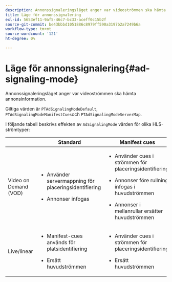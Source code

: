 ```yaml
---
description: Annonssignaleringsläget anger var videoströmmen ska hämta annonsinformation.
title: Läge för annonssignalering
exl-id: 5653ef11-9af5-46c7-bc33-aceff0c15b2f
source-git-commit: be43bbbd1051886c8979ff590a3197b2a7249b6a
workflow-type: tm+mt
source-wordcount: '121'
ht-degree: 0%

---
```


# Läge för annonssignalering{#ad-signaling-mode}

Annonssignaleringsläget anger var videoströmmen ska hämta annonsinformation.

Giltiga värden är `PTAdSignalingModeDefault`, `PTAdSignalingModeManifestCues`och `PTAdSignalingModeServerMap`.

I följande tabell beskrivs effekten av `AdSignalingMode` värden för olika HLS-strömtyper:

<table frame="all" colsep="1" rowsep="1" id="table_AdSignalingMode"> 
 <thead> 
  <tr rowsep="1"> 
   <th colname="1" class="entry"> </th> 
   <th colname="2" class="entry"> Standard </th> 
   <th colname="3" class="entry"> Manifest cues </th> 
   <th colname="4" class="entry"> Ad server map </th> 
  </tr> 
 </thead>
 <tbody> 
  <tr rowsep="1"> 
   <td colname="1"> Video on Demand (VOD) </td> 
   <td colname="2"> 
    <ul id="ul_E79DA79107364D0D8B46A1859CA75B5C"> 
     <li id="li_B259ED87743F463095071F58DC840E39"> <p>Använder servermappning för placeringsidentifiering </p> </li> 
     <li id="li_8957E4151466467BA6C954E5010E34EA"> <p>Annonser infogas </p> </li> 
    </ul> </td> 
   <td colname="3"> 
    <ul id="ul_D462C76717D94DE09915BDF6E9B3FB68"> 
     <li id="li_FB46108F4AD9457D99D2618ABEF7DBD1"> <p>Använder cues i strömmen för placeringsidentifiering </p> </li> 
     <li id="li_C3F7FBB98F524CEF97D17318C292E9EA"> <p>Annonser före rullning infogas i huvudströmmen </p> </li> 
     <li id="li_A56E1545F84840DFA6D065DA60E98C31"> <p>Annonser i mellanrullar ersätter huvudströmmen </p> </li> 
    </ul> </td> 
   <td colname="4"> 
    <ul id="ul_F10192B1B6F745CBB0D4C1A6D52A57B4"> 
     <li id="li_2ADACF71FA5F4A08A00A3399F5593420"> <p>Använder servermappning för placeringsidentifiering </p> </li> 
     <li id="li_1201085B9C554A4BBD471E7EB2E363AC"> <p>Annonser infogas </p> </li> 
    </ul> </td> 
  </tr> 
  <tr rowsep="0"> 
   <td colname="1"> Live/linear </td> 
   <td colname="2"> 
    <ul id="ul_82AAC9EE056F49E999F809536A96C2F8"> 
     <li id="li_73BAD2BAA95F4592808B77F8DA436237"> <p>Manifest-cues används för platsidentifiering </p> </li> 
     <li id="li_A97B6F61078D4149A984B2412021E103"> <p>Ersätt huvudströmmen </p> </li> 
    </ul> </td> 
   <td colname="3"> 
    <ul id="ul_CAED2D4F46334D76AE025482881BF843"> 
     <li id="li_A8023845A037482DBFDEF7EF247FECFD"> <p>Använder cues i strömmen för placeringsidentifiering </p> </li> 
     <li id="li_62A3CDAD249344EB89043B2AE0F4D7FF"> <p>Ersätt huvudströmmen </p> </li> 
    </ul> </td> 
   <td colname="4"> Stöds inte </td> 
  </tr> 
 </tbody> 
</table>
